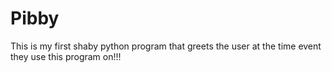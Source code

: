 # Pibby

This is my first shaby python program that greets the user at the time event they use this program on!!! 
